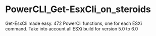 # PowerCLI_Get-EsxCli_on_steroids
Get-EsxCli made easy. 472 PowerCli functions, one for each ESXi command. Take into account all ESXi build for version 5.0 to 6.0
